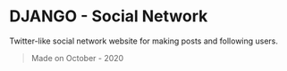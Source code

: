 # DJANGO - Social Network

Twitter-like social network website for making posts and following users.

> Made on October - 2020
